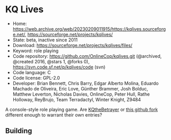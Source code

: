 # KQ Lives

- Home: https://web.archive.org/web/20230209011915/https://kqlives.sourceforge.net/, https://sourceforge.net/projects/kqlives/
- State: beta, inactive since 2011
- Download: https://sourceforge.net/projects/kqlives/files/
- Keyword: role playing
- Code repository: https://github.com/OnlineCop/kqlives.git (@archived, @created 2016, @stars 1, @forks 0), https://svn.code.sf.net/p/kqlives/code (svn)
- Code language: C
- Code license: GPL-2.0
- Developer: Brian Bennett, Chris Barry, Edgar Alberto Molina, Eduardo Machado de Oliveira, Eric Love, Günther Brammer, Josh Bolduc, Matthew Leverton, Nicholas Davies, OnlineCop, Peter Hull, Rathe Holloway, ReyBrujo, Team Terradactyl, Winter Knight, Z9484

A console-style role playing game.
Are [KQtheBetrayer](https://sourceforge.net/projects/kqthebetrayer/) or [this github fork](https://github.com/OnlineCop/kq-fork) different enough to
warrant their own entries?

## Building
